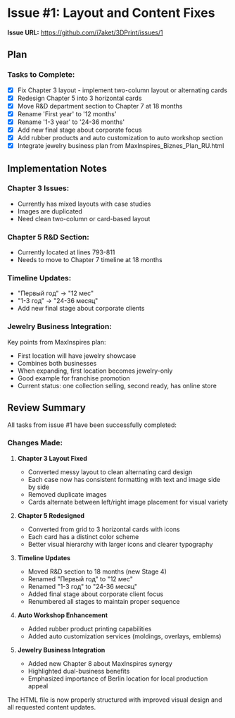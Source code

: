 # Issue #1: Layout and Content Fixes

**Issue URL:** https://github.com/i7aket/3DPrint/issues/1

## Plan

### Tasks to Complete:

- [x] Fix Chapter 3 layout - implement two-column layout or alternating cards
- [x] Redesign Chapter 5 into 3 horizontal cards  
- [x] Move R&D department section to Chapter 7 at 18 months
- [x] Rename 'First year' to '12 months'
- [x] Rename '1-3 year' to '24-36 months'
- [x] Add new final stage about corporate focus
- [x] Add rubber products and auto customization to auto workshop section
- [x] Integrate jewelry business plan from MaxInspires_Biznes_Plan_RU.html

## Implementation Notes

### Chapter 3 Issues:
- Currently has mixed layouts with case studies
- Images are duplicated
- Need clean two-column or card-based layout

### Chapter 5 R&D Section:
- Currently located at lines 793-811
- Needs to move to Chapter 7 timeline at 18 months

### Timeline Updates:
- "Первый год" -> "12 мес"
- "1-3 год" -> "24-36 месяц"
- Add new final stage about corporate clients

### Jewelry Business Integration:
Key points from MaxInspires plan:
- First location will have jewelry showcase
- Combines both businesses
- When expanding, first location becomes jewelry-only
- Good example for franchise promotion
- Current status: one collection selling, second ready, has online store

## Review Summary

All tasks from issue #1 have been successfully completed:

### Changes Made:

1. **Chapter 3 Layout Fixed**
   - Converted messy layout to clean alternating card design
   - Each case now has consistent formatting with text and image side by side
   - Removed duplicate images
   - Cards alternate between left/right image placement for visual variety

2. **Chapter 5 Redesigned**
   - Converted from grid to 3 horizontal cards with icons
   - Each card has a distinct color scheme
   - Better visual hierarchy with larger icons and clearer typography

3. **Timeline Updates**
   - Moved R&D section to 18 months (new Stage 4)
   - Renamed "Первый год" to "12 мес"
   - Renamed "1-3 год" to "24-36 месяц"
   - Added final stage about corporate client focus
   - Renumbered all stages to maintain proper sequence

4. **Auto Workshop Enhancement**
   - Added rubber product printing capabilities
   - Added auto customization services (moldings, overlays, emblems)

5. **Jewelry Business Integration**
   - Added new Chapter 8 about MaxInspires synergy
   - Highlighted dual-business benefits
   - Emphasized importance of Berlin location for local production appeal

The HTML file is now properly structured with improved visual design and all requested content updates.